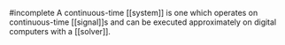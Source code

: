 #incomplete
A continuous-time [[system]] is one which operates on continuous-time [[signal]]s and can be executed approximately on digital computers with a [[solver]].